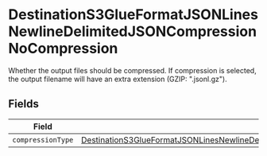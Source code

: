 # DestinationS3GlueFormatJSONLinesNewlineDelimitedJSONCompressionNoCompression

Whether the output files should be compressed. If compression is selected, the output filename will have an extra extension (GZIP: ".jsonl.gz").


## Fields

| Field                                                                                                                                                                                                             | Type                                                                                                                                                                                                              | Required                                                                                                                                                                                                          | Description                                                                                                                                                                                                       |
| ----------------------------------------------------------------------------------------------------------------------------------------------------------------------------------------------------------------- | ----------------------------------------------------------------------------------------------------------------------------------------------------------------------------------------------------------------- | ----------------------------------------------------------------------------------------------------------------------------------------------------------------------------------------------------------------- | ----------------------------------------------------------------------------------------------------------------------------------------------------------------------------------------------------------------- |
| `compressionType`                                                                                                                                                                                                 | [DestinationS3GlueFormatJSONLinesNewlineDelimitedJSONCompressionNoCompressionCompressionType](../../models/shared/DestinationS3GlueFormatJSONLinesNewlineDelimitedJSONCompressionNoCompressionCompressionType.md) | :heavy_minus_sign:                                                                                                                                                                                                | N/A                                                                                                                                                                                                               |